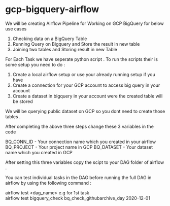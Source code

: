 # gcp-bigquery-airflow
We will be creating Airflow Pipeline for Working on GCP BigQuery for below use cases 

1. Checking data on a BigQuery Table 
2. Running Query on Bigquery and Store the result in new table 
3. Joining two tables and Storing result in new Table

For Each Task we have seperate python script . To run the scripts their is some setup you need to do :

1. Create a local airflow setup or use your already running setup if you have 
2. Create a connection for your GCP account to access big query in your account 
3. Create a dataset in bigquery in your account were the created table will be stored 

We will be querying public dataset on GCP so you dont need to create those tables . 

After completing the above three steps change these 3 variables in the code 

BQ_CONN_ID  - Your connection name which you created in your airflow 
BQ_PROJECT  - Your project name in GCP
BQ_DATASET  - Your dataset name which you created in GCP 

After setting this three variables copy the scipt to your DAG folder of airflow . 

You can test individual tasks in the DAG before running the full DAG in airflow by using the following command :

airflow test <dag_name> <taskname> <date>
e.g for 1st task  
airflow test bigquery_check bq_check_githubarchive_day 2020-12-01
